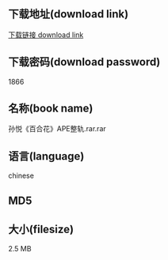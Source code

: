 ## 下载地址(download link)
[下载链接 download link](https://voluble-croquembouche-d321dc.netlify.app/?s=%E5%AD%99%E6%82%A6%E3%80%8A%E7%99%BE%E5%90%88%E8%8A%B1%E3%80%8BAPE%E6%95%B4%E8%BD%A8.rar)

## 下载密码(download password)
1866

## 名称(book name)
孙悦《百合花》APE整轨.rar.rar

## 语言(language)
chinese

## MD5


## 大小(filesize)
2.5 MB
